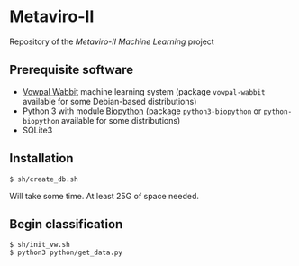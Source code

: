 # Metaviro-II
Repository of the *Metaviro-II Machine Learning* project

## Prerequisite software

- [Vowpal Wabbit](https://github.com/JohnLangford/vowpal_wabbit/) machine learning system (package `vowpal-wabbit` available for some Debian-based distributions)
- Python 3 with module [Biopython](http://biopython.org/wiki/Main_Page) (package `python3-biopython` or `python-biopython` available for some distributions)
- SQLite3

## Installation

```
$ sh/create_db.sh
```
Will take some time. At least 25G of space needed.

## Begin classification

```
$ sh/init_vw.sh
$ python3 python/get_data.py
```
